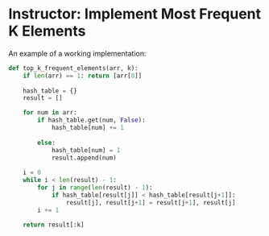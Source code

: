 # Instructor: Implement Most Frequent K Elements

An example of a working implementation:

```python
def top_k_frequent_elements(arr, k):
    if len(arr) == 1: return [arr[0]]
    
    hash_table = {}
    result = []

    for num in arr:
        if hash_table.get(num, False):
            hash_table[num] += 1
            
        else:
            hash_table[num] = 1
            result.append(num)
            
    i = 0
    while i < len(result) - 1:
        for j in range(len(result) - 1):
            if hash_table[result[j]] < hash_table[result[j+1]]:
                result[j], result[j+1] = result[j+1], result[j]
        i += 1

    return result[:k]
```

